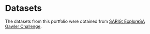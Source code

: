 
# Datasets

The datasets from this portfolio were obtained from 
[SARIG: ExploreSA Gawler Challenge](https://catalog.sarig.sa.gov.au/geonetwork/srv/eng/catalog.search#/search?facet.q=topicCat%2FExploreSAGawlerChallenge&resultType=details&sortBy=popularity&from=1&to=20).

